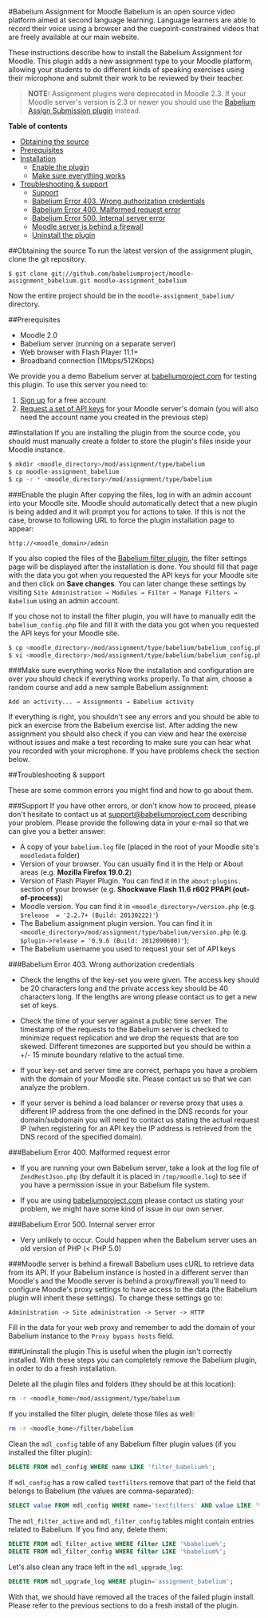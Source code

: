[Babelium]: http://babeliumproject.com

#Babelium Assignment for Moodle
Babelium is an open source video platform aimed at second language learning. Language learners are able to record their voice using a browser and the cuepoint-constrained videos that are freely available at our main website.

These instructions describe how to install the Babelium Assignment for Moodle. This plugin adds a new assignment type to your Moodle platform, allowing your students to do different kinds of speaking exercises using their microphone and submit their work to be reviewed by their teacher.

> **NOTE:** Assignment plugins were deprecated in Moodle 2.3. If your Moodle server's version is 2.3 or newer you should use the [Babelium Assign Submission plugin](https://github/babeliumproject/moodle-assignsubmission_babelium) instead.


**Table of contents**
- [Obtaining the source](#obtaining-the-source)
- [Prerequisites](#prerequisites)
- [Installation](#installation)
	- [Enable the plugin](#enable-the-plugin)
	- [Make sure everything works](#make-sure-everything-works)
- [Troubleshooting & support](#troubleshooting--support)
	- [Support](#support)
	- [Babelium Error 403. Wrong authorization credentials](#babelium-error-403-wrong-authorization-credentials)
	- [Babelium Error 400. Malformed request error](#babelium-error-400-malformed-request-error)
	- [Babelium Error 500. Internal server error](#babelium-error-500-internal-server-error)
	- [Moodle server is behind a firewall](#moodle-server-is-behind-a-firewall)
	- [Uninstall the plugin](#uninstall-the-plugin)

##Obtaining the source
To run the latest version of the assignment plugin, clone the git repository.

	$ git clone git://github.com/babeliumproject/moodle-assignment_babelium.git moodle-assignment_babelium

Now the entire project should be in the `moodle-assignment_babelium/` directory.

##Prerequisites

* Moodle 2.0
* Babelium server (running on a separate server)
* Web browser with Flash Player 11.1+
* Broadband connection (1Mbps/512Kbps)

We provide you a demo Babelium server at [babeliumproject.com](http://babeliumproject.com) for testing this plugin. To use this server you need to:

1. [Sign up](http://babeliumproject.com/#/signup) for a free account
2. [Request a set of API keys](http://babeliumproject.com/moodleapi.php) for your Moodle server's domain (you will also need the account name you created in the previous step)

##Installation
If you are installing the plugin from the source code, you should must manually create a folder to store the plugin's files inside your Moodle instance.
	
```sh
$ mkdir <moodle_directory>/mod/assignment/type/babelium
$ cp moodle-assignment_babelium
$ cp -r * <moodle_directory>/mod/assignment/type/babelium
```

###Enable the plugin
After copying the files, log in with an admin account into your Moodle site. Moodle should automatically detect that a new plugin is being added and it will prompt you for actions to take. If this is not the case, browse to following URL to force the plugin installation page to appear:

    http://<moodle_domain>/admin

If you also copied the files of the [Babelium filter plugin](https://github.com/babeliumproject/moodle-filter_babelium), the filter settings page will be displayed after the installation is done. You should fill that page with the data you got when you requested the API keys for your Moodle site and then click on **Save changes**. You can later change these settings by visiting `Site Administration → Modules → Filter → Manage Filters → Babelium` using an admin account.

If you chose not to install the filter plugin, you will have to manually edit the `babelium_config.php` file and fill it with the data you got when you requested the API keys for your Moodle site. 

```sh
$ cp <moodle_directory>/mod/assignment/type/babelium/babelium_config.php.template <moodle_directory>/mod/assignment/type/babelium/babelium_config.php
$ vi <moodle_directory>/mod/assignment/type/babelium/babelium_config.php
```

###Make sure everything works
Now the installation and configuration are over you should check if everything works properly. To that aim, choose a random course and add a new sample Babelium assignment:

	Add an activity... → Assignments → Babelium activity

If everything is right, you shouldn't see any errors and you should be able to pick an exercise from the Babelium exercise list. After adding the new assignment you should also check if you can view and hear the exercise without issues and make a test recording to make sure you can hear what you recorded with your microphone. If you have problems check the section below.

##Troubleshooting & support

These are some common errors you might find and how to go about them.

###Support
If you have other errors, or don't know how to proceed, please don't hesitate to contact us at support@babeliumproject.com describing your problem. Please provide the following data in your e-mail so that we can give you a better answer:
* A copy of your `babelium.log` file (placed in the root of your Moodle site's `moodledata` folder)
* Version of your browser. You can usually find it in the Help or About areas (e.g. __Mozilla Firefox 19.0.2__)
* Version of Flash Player Plugin. You can find it in the `about:plugins.` section of your browser (e.g. __Shockwave Flash 11.6 r602 PPAPI (out-of-process)__)
* Moodle version. You can find it in `<moodle_directory>/version.php` (e.g. `$release  = '2.2.7+ (Build: 20130222)'`)
* The Babelium assignment plugin version. You can find it in `<moodle_directory>/mod/assignment/type/babelium/version.php` (e.g. `$plugin->release = '0.9.6 (Build: 2012090600)'`);
* The Babelium username you used to request your set of API keys


###Babelium Error 403. Wrong authorization credentials
* Check the lengths of the key-set you were given. The access key should be 20 characters long and the private access key should be 40 characters long. If the lengths are wrong please contact us to get a new set of keys.

* Check the time of your server against a public time server. The timestamp of the requests to the Babelium server is checked to minimize request replication and we drop the requests that are too skewed. Different timezones are supported but you should be within a +/- 15 minute boundary relative to the actual time.

* If your key-set and server time are correct, perhaps you have a problem with the domain of your Moodle site. Please contact us so that we can analyze the problem.

* If your server is behind a load balancer or reverse proxy that uses a different IP address from the one defined in the DNS records for your domain/subdomain you will need to contact us stating the actual request IP (when registering for an API key the IP address is retrieved from the DNS record of the specified domain).

###Babelium Error 400. Malformed request error
* If you are running your own Babelium server, take a look at the log file of `ZendRestJson.php` (by default it is placed in `/tmp/moodle.log`) to see if you have a permission issue in your Babelium file system.

* If you are using [babeliumproject.com](http://babeliumproject.com) please contact us stating your problem, we might have some kind of issue in our own server.

###Babelium Error 500. Internal server error
* Very unlikely to occur. Could happen when the Babelium server uses an old version of PHP (&lt; PHP 5.0)

###Moodle server is behind a firewall
Babelium uses cURL to retrieve data from its API. If your Babelium instance is hosted in a different server than Moodle's and the Moodle server is behind a proxy/firewall you'll need to configure Moodle's proxy settings to have access to the data (the Babelium plugin will inherit these settings). To change these settings go to:

	Administration -> Site administration -> Server -> HTTP
	
Fill in the data for your web proxy and remember to add the domain of your Babelium instance to the `Proxy bypass hosts` field.


###Uninstall the plugin
This is useful when the plugin isn't correctly installed. With these steps you can completely remove the Babelium plugin, in order to do a fresh installation.

Delete all the plugin files and folders (they should be at this location):

```sh
rm -r <moodle_home>/mod/assignment/type/babelium
```

If you installed the filter plugin, delete those files as well:

```sh
rm -r <moodle_home>/filter/babelium
```

Clean the `mdl_config` table of any Babelium filter plugin values (if you installed the filter plugin):

```sql
DELETE FROM mdl_config WHERE name LIKE 'filter_babelium%';
```

If `mdl_config` has a row called `textfilters` remove that part of the field that belongs to Babelium (the values are comma-separated):

```sql
SELECT value FROM mdl_config WHERE name='textfilters' AND value LIKE '%babelium%';
```

The `mdl_filter_active` and `mdl_filter_config` tables might contain entries related to Babelium. If you find any, delete them:

```sql
DELETE FROM mdl_filter_active WHERE filter LIKE '%babelium%';
DELETE FROM mdl_filter_config WHERE filter LIKE '%babelium%';
```

Let's also clean any trace left in the `mdl_upgrade_log`:

```sql
DELETE FROM mdl_upgrade_log WHERE plugin='assignment_babelium';
```

With that, we should have removed all the traces of the failed plugin install. Please refer to the previous sections to do a fresh install of the plugin.
